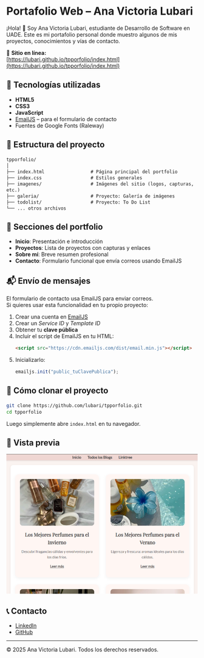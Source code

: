 # Portafolio Web – Ana Victoria Lubari

¡Hola! 👋 Soy Ana Victoria Lubari, estudiante de Desarrollo de Software en UADE. Este es mi portafolio personal donde muestro algunos de mis proyectos, conocimientos y vías de contacto.

🔗 **Sitio en línea:**  
[https://lubari.github.io/tpporfolio/index.html](https://lubari.github.io/tpporfolio/index.html)

## 🌟 Tecnologías utilizadas

- **HTML5**
- **CSS3**
- **JavaScript**
- [EmailJS](https://www.emailjs.com/) – para el formulario de contacto
- Fuentes de Google Fonts (Raleway)

## 📁 Estructura del proyecto

```
tpporfolio/
│
├── index.html                 # Página principal del portfolio
├── index.css                  # Estilos generales
├── imagenes/                  # Imágenes del sitio (logos, capturas, etc.)
├── galeria/                   # Proyecto: Galería de imágenes
├── todolist/                  # Proyecto: To Do List
└── ... otros archivos
```

## 🧩 Secciones del portfolio

- **Inicio**: Presentación e introducción
- **Proyectos**: Lista de proyectos con capturas y enlaces
- **Sobre mí**: Breve resumen profesional
- **Contacto**: Formulario funcional que envía correos usando EmailJS

## 📬 Envío de mensajes

El formulario de contacto usa EmailJS para enviar correos.  
Si quieres usar esta funcionalidad en tu propio proyecto:

1. Crear una cuenta en [EmailJS](https://emailjs.com)
2. Crear un _Service ID_ y _Template ID_
3. Obtener tu **clave pública**
4. Incluir el script de EmailJS en tu HTML:
   ```html
   <script src="https://cdn.emailjs.com/dist/email.min.js"></script>
   ```
5. Inicializarlo:
   ```js
   emailjs.init("public_tuClavePublica");
   ```

## 🚀 Cómo clonar el proyecto

```bash
git clone https://github.com/lubari/tpporfolio.git
cd tpporfolio
```

Luego simplemente abre `index.html` en tu navegador.

## 📸 Vista previa

![Vista previa del portfolio](imagenes/blog1.png)

## 📞 Contacto

- [LinkedIn](https://www.linkedin.com/in/ana-victoria-lubari/)
- [GitHub](https://github.com/lubari)

---

© 2025 Ana Victoria Lubari. Todos los derechos reservados.
